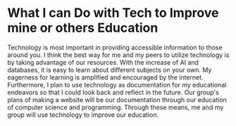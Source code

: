 # What I can Do with Tech to Improve mine or others Education

Technology is most important in providing accessible information to those around you. I think the best way for me and my peers to utilize technology is by taking advantage of our resources. With the increase of AI and databases, it is easy to learn about different subjects on your own. My eagerness for learning is amplified and encouraged by the internet. Furthermore, I plan to use technology as documentation for my educational endeavors so that I could look back and reflect in the future. Our group's plans of making a website will be our documentation through our education of computer science and programming. Through these means, me and my group will use technology to improve our education.
